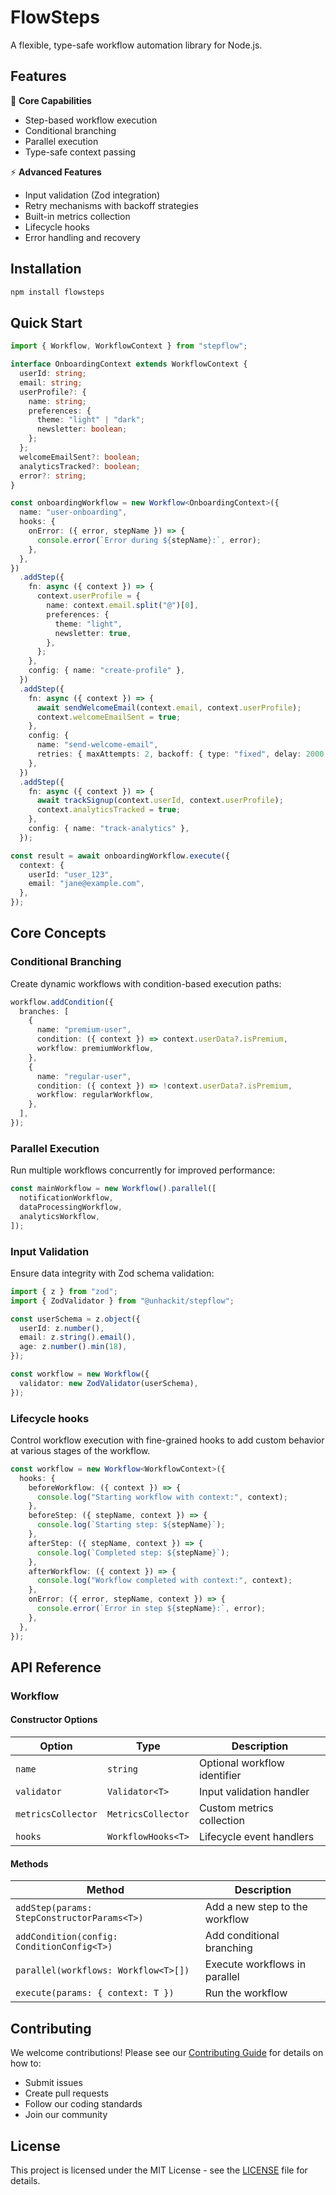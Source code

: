 # FlowSteps

A flexible, type-safe workflow automation library for Node.js.

## Features

🚀 **Core Capabilities**

- Step-based workflow execution
- Conditional branching
- Parallel execution
- Type-safe context passing

⚡ **Advanced Features**

- Input validation (Zod integration)
- Retry mechanisms with backoff strategies
- Built-in metrics collection
- Lifecycle hooks
- Error handling and recovery

## Installation

```bash
npm install flowsteps
```

## Quick Start

```typescript
import { Workflow, WorkflowContext } from "stepflow";

interface OnboardingContext extends WorkflowContext {
  userId: string;
  email: string;
  userProfile?: {
    name: string;
    preferences: {
      theme: "light" | "dark";
      newsletter: boolean;
    };
  };
  welcomeEmailSent?: boolean;
  analyticsTracked?: boolean;
  error?: string;
}

const onboardingWorkflow = new Workflow<OnboardingContext>({
  name: "user-onboarding",
  hooks: {
    onError: ({ error, stepName }) => {
      console.error(`Error during ${stepName}:`, error);
    },
  },
})
  .addStep({
    fn: async ({ context }) => {
      context.userProfile = {
        name: context.email.split("@")[0],
        preferences: {
          theme: "light",
          newsletter: true,
        },
      };
    },
    config: { name: "create-profile" },
  })
  .addStep({
    fn: async ({ context }) => {
      await sendWelcomeEmail(context.email, context.userProfile);
      context.welcomeEmailSent = true;
    },
    config: {
      name: "send-welcome-email",
      retries: { maxAttempts: 2, backoff: { type: "fixed", delay: 2000 } },
    },
  })
  .addStep({
    fn: async ({ context }) => {
      await trackSignup(context.userId, context.userProfile);
      context.analyticsTracked = true;
    },
    config: { name: "track-analytics" },
  });

const result = await onboardingWorkflow.execute({
  context: {
    userId: "user_123",
    email: "jane@example.com",
  },
});
```

## Core Concepts

### Conditional Branching

Create dynamic workflows with condition-based execution paths:

```typescript
workflow.addCondition({
  branches: [
    {
      name: "premium-user",
      condition: ({ context }) => context.userData?.isPremium,
      workflow: premiumWorkflow,
    },
    {
      name: "regular-user",
      condition: ({ context }) => !context.userData?.isPremium,
      workflow: regularWorkflow,
    },
  ],
});
```

### Parallel Execution

Run multiple workflows concurrently for improved performance:

```typescript
const mainWorkflow = new Workflow().parallel([
  notificationWorkflow,
  dataProcessingWorkflow,
  analyticsWorkflow,
]);
```

### Input Validation

Ensure data integrity with Zod schema validation:

```typescript
import { z } from "zod";
import { ZodValidator } from "@unhackit/stepflow";

const userSchema = z.object({
  userId: z.number(),
  email: z.string().email(),
  age: z.number().min(18),
});

const workflow = new Workflow({
  validator: new ZodValidator(userSchema),
});
```

### Lifecycle hooks

Control workflow execution with fine-grained hooks to add custom behavior at various stages of the workflow.

```typescript
const workflow = new Workflow<WorkflowContext>({
  hooks: {
    beforeWorkflow: ({ context }) => {
      console.log("Starting workflow with context:", context);
    },
    beforeStep: ({ stepName, context }) => {
      console.log(`Starting step: ${stepName}`);
    },
    afterStep: ({ stepName, context }) => {
      console.log(`Completed step: ${stepName}`);
    },
    afterWorkflow: ({ context }) => {
      console.log("Workflow completed with context:", context);
    },
    onError: ({ error, stepName, context }) => {
      console.error(`Error in step ${stepName}:`, error);
    },
  },
});
```

## API Reference

### Workflow

#### Constructor Options

| Option             | Type               | Description                  |
| ------------------ | ------------------ | ---------------------------- |
| `name`             | `string`           | Optional workflow identifier |
| `validator`        | `Validator<T>`     | Input validation handler     |
| `metricsCollector` | `MetricsCollector` | Custom metrics collection    |
| `hooks`            | `WorkflowHooks<T>` | Lifecycle event handlers     |

#### Methods

| Method                                      | Description                    |
| ------------------------------------------- | ------------------------------ |
| `addStep(params: StepConstructorParams<T>)` | Add a new step to the workflow |
| `addCondition(config: ConditionConfig<T>)`  | Add conditional branching      |
| `parallel(workflows: Workflow<T>[])`        | Execute workflows in parallel  |
| `execute(params: { context: T })`           | Run the workflow               |

## Contributing

We welcome contributions! Please see our [Contributing Guide](CONTRIBUTING.md) for details on how to:

- Submit issues
- Create pull requests
- Follow our coding standards
- Join our community

## License

This project is licensed under the MIT License - see the [LICENSE](LICENSE) file for details.
